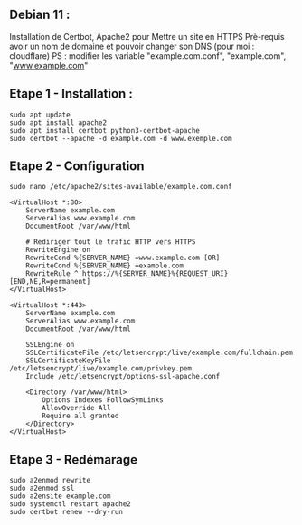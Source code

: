 ## Debian 11 :

Installation de Certbot, Apache2 pour Mettre un site en HTTPS
Prè-requis avoir un nom de domaine et pouvoir changer son DNS (pour moi : cloudflare)
PS : modifier les variable "example.com.conf", "example.com", "www.example.com"

## Etape 1 - Installation :
    sudo apt update
    sudo apt install apache2
    sudo apt install certbot python3-certbot-apache  
    sudo certbot --apache -d example.com -d www.exemple.com


## Etape 2 - Configuration
    sudo nano /etc/apache2/sites-available/example.com.conf

    <VirtualHost *:80>
        ServerName example.com
        ServerAlias www.example.com
    	DocumentRoot /var/www/html

    	# Rediriger tout le trafic HTTP vers HTTPS
    	RewriteEngine on
    	RewriteCond %{SERVER_NAME} =www.example.com [OR]
    	RewriteCond %{SERVER_NAME} =example.com
    	RewriteRule ^ https://%{SERVER_NAME}%{REQUEST_URI} [END,NE,R=permanent]
    </VirtualHost>

    <VirtualHost *:443>
    	ServerName example.com
    	ServerAlias www.example.com
    	DocumentRoot /var/www/html

    	SSLEngine on
    	SSLCertificateFile /etc/letsencrypt/live/example.com/fullchain.pem
    	SSLCertificateKeyFile /etc/letsencrypt/live/example.com/privkey.pem
    	Include /etc/letsencrypt/options-ssl-apache.conf

        <Directory /var/www/html>
            Options Indexes FollowSymLinks
            AllowOverride All
            Require all granted
        </Directory>
    </VirtualHost>


## Etape 3 - Redémarage
    sudo a2enmod rewrite
    sudo a2enmod ssl
    sudo a2ensite example.com
    sudo systemctl restart apache2
    sudo certbot renew --dry-run
